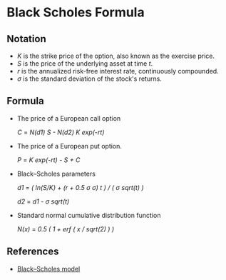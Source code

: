 # Black Scholes Formula

## Notation
* _K_ is the strike price of the option, also known as the exercise price.
* _S_ is the price of the underlying asset at time _t_.
* _r_ is the annualized risk-free interest rate, continuously compounded.
* _σ_ is the standard deviation of the stock's returns.

## Formula

* The price of a European call option

   _C_ = _N(d1) S - N(d2) K exp(-rt)_

* The price of a European put option.

   _P_ = _K exp(-rt) - S + C_

*  Black–Scholes parameters

   _d1_ = _( ln(S/K) + (r + 0.5 σ σ) t ) / ( σ sqrt(t) )_

   _d2_ = _d1 - σ sqrt(t)_

* Standard normal cumulative distribution function

   _N(x)_ = _0.5 ( 1 + erf ( x / sqrt(2) ) )_

## References
* [Black–Scholes model](https://en.wikipedia.org/wiki/Black%E2%80%93Scholes_model)